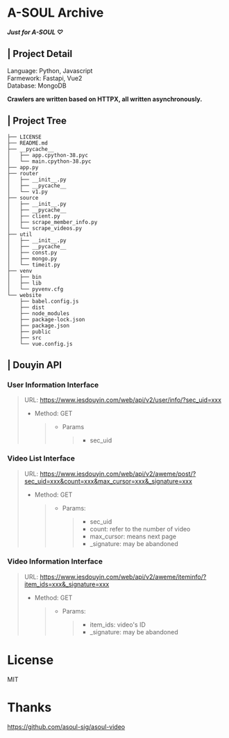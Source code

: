# A-SOUL Archive

**_Just for A-SOUL ♡_**

## **|** **Project Detail**

Language: Python, Javascript  
Farmework: Fastapi, Vue2  
Database: MongoDB

**Crawlers are written based on HTTPX, all written asynchronously.**

## **|** **Project Tree**

```
├── LICENSE
├── README.md
├── __pycache__
│   ├── app.cpython-38.pyc
│   └── main.cpython-38.pyc
├── app.py
├── router
│   ├── __init__.py
│   ├── __pycache__
│   └── v1.py
├── source
│   ├── __init__.py
│   ├── __pycache__
│   ├── client.py
│   ├── scrape_member_info.py
│   └── scrape_videos.py
├── util
│   ├── __init__.py
│   ├── __pycache__
│   ├── const.py
│   ├── mongo.py
│   └── timeit.py
├── venv
│   ├── bin
│   ├── lib
│   └── pyvenv.cfg
└── website
    ├── babel.config.js
    ├── dist
    ├── node_modules
    ├── package-lock.json
    ├── package.json
    ├── public
    ├── src
    └── vue.config.js
```

## **|** **Douyin API**

### User Information Interface

> URL: https://www.iesdouyin.com/web/api/v2/user/info/?sec_uid=xxx
>
> - Method: GET
>   > - Params
>   >   > - sec_uid

### Video List Interface

> URL: https://www.iesdouyin.com/web/api/v2/aweme/post/?sec_uid=xxx&count=xxx&max_cursor=xxx&_signature=xxx
>
> - Method: GET
>   > - Params:
>   >   > - sec_uid
>   >   > - count: refer to the number of video
>   >   > - max_cursor: means next page
>   >   > - \_signature: may be abandoned

### Video Information Interface

> URL: https://www.iesdouyin.com/web/api/v2/aweme/iteminfo/?item_ids=xxx&_signature=xxx
>
> - Method: GET
>   > - Params:
>   >   > - item_ids: video's ID
>   >   > - \_signature: may be abandoned

# **License**

MIT

# **Thanks**

https://github.com/asoul-sig/asoul-video
